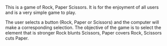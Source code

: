 This is a game of Rock, Paper Scissors.
It is for the enjoyment of all users and is a very simple game to play.

The user selects a button (Rock, Paper or Scissors) and the computer will make a corresponding selection. 
The objective of the game is to select the element that is stronger 
      Rock blunts Scissors, 
      Paper covers Rock, 
      Scissors cuts Paper.
      
